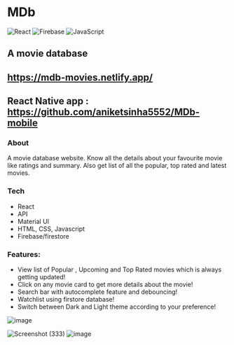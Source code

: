 # MDb
![React](https://img.shields.io/badge/react-%2320232a.svg?style=for-the-badge&logo=react&logoColor=%2361DAFB) ![Firebase](https://img.shields.io/badge/Firebase-039BE5?style=for-the-badge&logo=Firebase&logoColor=white) ![JavaScript](https://img.shields.io/badge/javascript-%23323330.svg?style=for-the-badge&logo=javascript&logoColor=%23F7DF1E)

## A movie database

## https://mdb-movies.netlify.app/

## React Native app : https://github.com/aniketsinha5552/MDb-mobile

### About
A movie database website. Know all the details about your favourite movie like ratings and summary. Also get list of all the popular, top rated and latest movies.

### Tech
- React
- API
- Material UI
- HTML, CSS, Javascript
- Firebase/firestore

### Features:
* View list of Popular , Upcoming and Top Rated movies which is always getting updated!
* Click on any movie card to get more details about the movie!
* Search bar with autocomplete feature and debouncing!
* Watchlist using firstore database!
* Switch between Dark and Light theme according to your preference!


![image](https://github.com/aniketsinha5552/MDb/assets/104712880/fa77c5d5-88cf-4f6e-aebd-9b11da3d57dd)

![Screenshot (333)](https://github.com/aniketsinha5552/MDb/assets/104712880/2bf8d67a-6ca9-498e-9e2c-3b60c7ebee24)
![image](https://github.com/aniketsinha5552/MDb/assets/104712880/2b2c4bc2-582a-4943-8d8b-556d7f6e0cd0)




